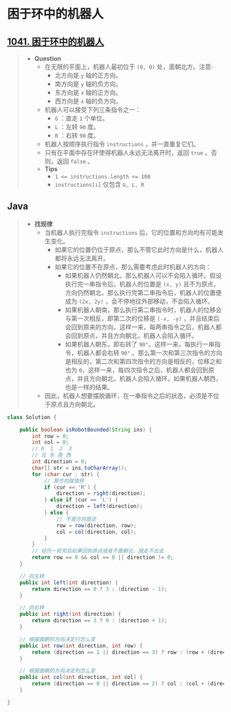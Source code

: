 # 困于环中的机器人

## [1041. 困于环中的机器人](https://leetcode.cn/problems/robot-bounded-in-circle/)

> - **Question**
>   - 在无限的平面上，机器人最初位于 `(0, 0)` 处，面朝北方。注意:
>     - 北方向是 `y` 轴的正方向。
>     - 南方向是 `y` 轴的负方向。
>     - 东方向是 `x` 轴的正方向。
>     - 西方向是 `x` 轴的负方向。
>   - 机器人可以接受下列三条指令之一：
>     - `G` ：直走 `1` 个单位。
>     - `L` ：左转 `90` 度。
>     - `R` ：右转 `90` 度。
>   - 机器人按顺序执行指令 `instructions` ，并一直重复它们。
>   - 只有在平面中存在环使得机器人永远无法离开时，返回 `true` 。否则，返回 `false` 。
>   - **Tips**
>     - `1 <= instructions.length <= 100`
>     - `instructions[i]` 仅包含 `G, L, R`

## Java

> - **找规律**
>   - 当机器人执行完指令 `instructions` 后，它的位置和方向均有可能发生变化。
>     - 如果它的位置仍位于原点，那么不管它此时方向是什么，机器人都将永远无法离开。
>     - 如果它的位置不在原点，那么需要考虑此时机器人的方向：
>       - 如果机器人仍然朝北，那么机器人可以不会陷入循环。假设执行完一串指令后，机器人的位置是 `(x, y)` 且不为原点，方向仍然朝北，那么执行完第二串指令后，机器人的位置便成为 `(2x, 2y)` ，会不停地往外部移动，不会陷入循环。
>       - 如果机器人朝南，那么执行第二串指令时，机器人的位移会与第一次相反，即第二次的位移是 `(-x, -y)` ，并且结束后会回到原来的方向。这样一来，每两串指令之后，机器人都会回到原点，并且方向朝北，机器人会陷入循环。
>       - 如果机器人朝东，即右转了 `90°`。这样一来，每执行一串指令，机器人都会右转 `90°` 。那么第一次和第三次指令的方向是相反的，第二次和第四次指令的方向是相反的，位移之和也为 `0`，这样一来，每四次指令之后，机器人都会回到原点，并且方向朝北，机器人会陷入循环。如果机器人朝西，也是一样的结果。
>   - 因此，机器人想要摆脱循环，在一串指令之后的状态，必须是不位于原点且方向朝北。

```java
class Solution {

    public boolean isRobotBounded(String ins) {
        int row = 0;
        int col = 0;
        // 0  1  2  3
        // 北 东 南 西
        int direction = 0;
        char[] str = ins.toCharArray();
        for (char cur : str) {
            // 是方向就旋转
            if (cur == 'R') {
                direction = right(direction);
            } else if (cur == 'L') {
                direction = left(direction);
            } else {
                // 不是方向就走
                row = row(direction, row);
                col = col(direction, col);
            }
        }
        // 经历一轮完后如果回到原点或者不面朝北，就走不出去
        return row == 0 && col == 0 || direction != 0;
    }

    // 向左转
    public int left(int direction) {
        return direction == 0 ? 3 : (direction - 1);
    }

    // 向右转
    public int right(int direction) {
        return direction == 3 ? 0 : (direction + 1);
    }

    // 根据面朝的方向决定行怎么变
    public int row(int direction, int row) {
        return (direction == 1 || direction == 3) ? row : (row + (direction == 0 ? 1 : -1));
    }

    // 根据面朝的方向决定列怎么变
    public int col(int direction, int col) {
        return (direction == 0 || direction == 2) ? col : (col + (direction == 1 ? 1 : -1));
    }

}
```

